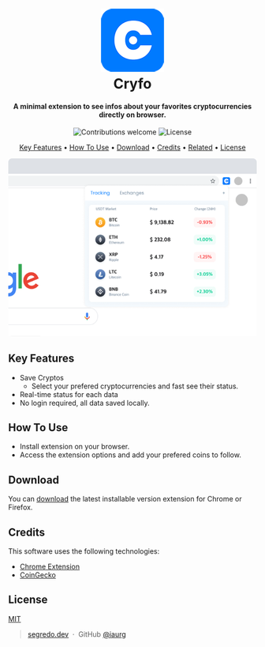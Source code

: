 <h1 align="center">
  <br>
  <a href="#update-link-to-store"><img src="./images/cryfo128.png" alt="Cryfo" width="128"></a>
  <br>
  Cryfo
  <br>
</h1>

<h4 align="center">A minimal extension to see infos about your favorites cryptocurrencies directly on browser.</h4>

<div align="center">
    <img src="https://img.shields.io/badge/contributions-welcome-orange.svg"
      alt="Contributions welcome" />
    <img src="https://img.shields.io/badge/license-MIT-blue.svg"
    alt="License" />
</div>


<p align="center">
  <a href="#key-features">Key Features</a> •
  <a href="#how-to-use">How To Use</a> •
  <a href="#download">Download</a> •
  <a href="#credits">Credits</a> •
  <a href="#related">Related</a> •
  <a href="#license">License</a>
</p>

<div align="center">
    <img src="./images/screenshot.png"
      alt="Extension Screenshot" />
</div>

## Key Features

* Save Cryptos
  - Select your prefered cryptocurrencies and fast see their status.
* Real-time status for each data
* No login required, all data saved locally.


## How To Use

- Install extension on your browser.
- Access the extension options and add your prefered coins to follow.

## Download

You can [download](#update-link) the latest installable version extension for Chrome or Firefox.

## Credits

This software uses the following technologies:

- [Chrome Extension](https://developer.chrome.com/docs/extensions)
- [CoinGecko](https://www.coingecko.com/en/api)

## License

[MIT](./LICENSE)


> [segredo.dev](https://segredo.dev) &nbsp;&middot;&nbsp;
> GitHub [@iaurg](https://github.com/iaurg)

